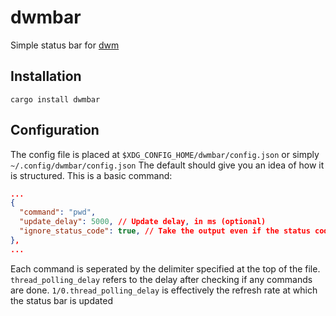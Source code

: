 # dwmbar
Simple status bar for [dwm](https://dwm.suckless.org/)

## Installation
```shell
cargo install dwmbar
```

## Configuration
The config file is placed at `$XDG_CONFIG_HOME/dwmbar/config.json` or simply `~/.config/dwmbar/config.json`
The default should give you an idea of how it is structured. This is a basic command:

```json
...
{
  "command": "pwd",
  "update_delay": 5000, // Update delay, in ms (optional)
  "ignore_status_code": true, // Take the output even if the status code indicates a failure. Default: false (optional)
},
...
```

Each command is seperated by the delimiter specified at the top of the file.  
`thread_polling_delay` refers to the delay after checking if any commands are done. `1/0.thread_polling_delay` is effectively the refresh rate at which the status bar is updated